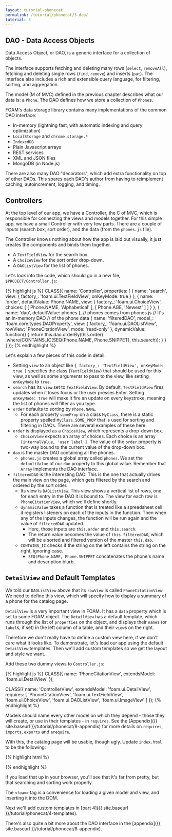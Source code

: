 ```yaml
---
layout: tutorial-phonecat
permalink: /tutorial/phonecat/3-dao/
tutorial: 3
---
```


## DAO - Data Access Objects

Data Access Object, or DAO, is a generic interface for a collection of objects.

The interface supports fetching and deleting many rows (`select`, `removeAll`),
fetching and deleting single rows (`find`, `remove`) and inserts (`put`). The
interface also includes a rich and extensible query language, for filtering,
sorting, and aggregation.

The model (M of MVC) defined in the previous chapter describes what our data is:
a `Phone`. The DAO defines how we store a collection of `Phone`s.

FOAM's data storage library contains many implementations of the common DAO
interface:
- In-memory (lightning fast, with automatic indexing and query optimization)
- `LocalStorage` and `chrome.storage.*`
- `IndexedDB`
- Plain Javascript arrays
- REST services
- XML and JSON files
- MongoDB (in Node.js)

There are also many DAO "decorators", which add extra functionality on top of
other DAOs. This spares each DAO's author from having to reimplement caching,
autoincrement, logging, and timing.

## Controllers

At the top level of our app, we have a Controller, the C of MVC, which is responsible for connecting the views and models together. For this simple app, we have a small Controller with very few parts. There are a couple of inputs (search box, sort order), and the data (from the `phones.js` file).

The Controller knows nothing about how the app is laid out visually, it just creates the components and binds them together.

- A `TextFieldView` for the search box.
- A `ChoiceView` for the sort order drop-down.
- A `DAOListView` for the list of phones.

Let's look into the code, which should go in a new file, `$PROJECT/Controller.js`:

{% highlight js %}
CLASS({
  name: 'Controller',
  properties: [
    {
      name: 'search',
      view: { factory_: 'foam.ui.TextFieldView', onKeyMode: true }
    },
    {
      name: 'order',
      defaultValue: Phone.NAME,
      view: { factory_: 'foam.ui.ChoiceView', choices: [
        [ Phone.NAME, 'Alphabetical' ],
        [ Phone.AGE,  'Newest' ]
      ] }
    },
    { name: 'dao', defaultValue: phones },    // phones comes from phones.js
                                              // It's an in-memory DAO
                                              // of the phone data
    {
      name: 'filteredDAO',
      model_: 'foam.core.types.DAOProperty',
      view: {
        factory_: 'foam.ui.DAOListView',
        rowView: 'PhoneCitationView',
        mode: 'read-only'
      },
      dynamicValue: function() {
        return this.dao.orderBy(this.order)
            .where(CONTAINS_IC(SEQ(Phone.NAME, Phone.SNIPPET), this.search));
      }
    }
  ]
});
{% endhighlight %}

Let's explain a few pieces of this code in detail.

- Setting `view` to an object like
  `{ factory_: 'TextFieldView', onKeyMode: true }` specifies the class
  (`TextFieldView`) that should be used for this view, as well as some arguments
  to pass to the view, like setting `onKeyMode` to `true`.
- `search` has its `view` set to `TextFieldView`. By default, `TextFieldView`
  fires updates when it loses focus or the user presses Enter. Setting
  `onKeyMode: true` will make it fire an update on every keystroke, meaning the
  list of phones will filter as you type.
- `order` defaults to sorting by `Phone.NAME`.
    - For each property `someProp` on a class `MyClass`, there is a static
    property spelled `MyClass.SOME_PROP` that is used for sorting and filtering
    in DAOs. There are several examples of these here.
- `order` is displayed as a `ChoiceView`, which represents a drop-down box.
    - `ChoiceView` expects an array of choices. Each choice is an array
      `[internalValue, 'user label']`. The value of the `order` property is
      two-way bound to the current value of the drop-down box.
- `dao` is the master DAO containing all the phones.
    - `phones.js` creates a global array called `phones`. We set the
    `defaultValue` of our `dao` property to this global value. Remember that
    `Array` implements the DAO interface.
- `filteredDAO` is the interesting DAO. This is the one that actually drives the
  main view on the page, which gets filtered by the search and ordered by the
  sort order.
    - Its view is `DAOListView`. This view shows a vertical list of rows, one
      for each entry in the DAO it is bound to. The view for each row is
      `PhoneCitationView`, which we'll define shortly.
    - `dynamicValue` takes a function that is treated like a spreadsheet cell:
      it registers listeners on each of the inputs in the function. Then when
      any of the inputs changes, the function will be run again and the value of
      `filteredDAO` updated.
        - Here, those inputs are `this.order` and `this.search`.
        - The return value becomes the value of `this.filteredDAO`, which will
          be a sorted and filtered version of the master `this.dao`.
    - `CONTAINS_IC` checks if the string on the left contains the string on the
      right, ignoring case.
      - `SEQ(Phone.NAME, Phone.SNIPPET` concatenates the phone's name and
        description blurb.


## `DetailView` and Default Templates

We told our `DAOListView` above that its `rowView` is called
`PhoneCitationView`. We need to define this view, which will specify how to
display a summary of a phone for the catalog page.

`DetailView` is a very important view in FOAM. It has a `data` property which is
set to some FOAM object. The `DetailView` has a default template, which runs
through the list of `properties` on the object, and displays their
`name`s (or `label`s, if set) in the left column of a table, and their `view`s
on the right.

Therefore we don't really have to define a custom view here, if we don't care
what it looks like. To demonstrate, let's load our app using the default
`DetailView` templates. Then we'll add custom templates so we get the layout and
style we want.

Add these two dummy views to `Controller.js`:

{% highlight js %}
CLASS({
  name: 'PhoneCitationView',
  extendsModel: 'foam.ui.DetailView'
});

CLASS({
  name: 'ControllerView',
  extendsModel: 'foam.ui.DetailView',
  requires: [
    'PhoneCitationView',
    'foam.ui.TextFieldView',
    'foam.ui.ChoiceView',
    'foam.ui.DAOListView',
    'foam.ui.ImageView'
  ]
});
{% endhighlight %}

Models should name every other model on which they depend - those they will
create, or use in their templates - in `requires`. See the
[Appendix]({{ site.baseurl }}/tutorial/phonecat/8-appendix) for more details on
`requires`, `imports`, `exports` and `arequire`.

With this, the catalog page will be usable, though ugly. Update `index.html` to be the following:

{% highlight html %}
<html>
  <head>
    <script src="foam/core/bootFOAM.js"></script>
    <link rel="stylesheet" href="foam/core/foam.css" />
    <script src="Phone.js"></script>
    <script src="phones.js"></script>
    <script src="Controller.js"></script>
  </head>
  <body>
    <foam id="cat" model="Controller" view="ControllerView"></foam>
  </body>
</html>
{% endhighlight %}

If you load that up in your browser, you'll see that it's far from pretty, but
that searching and sorting work properly.

The `<foam>` tag is a convenience for loading a given model and view, and
inserting it into the DOM.

Next we'll add custom templates in
[part 4]({{ site.baseurl }}/tutorial/phonecat/4-templates).

There's also quite a bit more about the DAO interface in the
[appendix]({{ site.baseurl }}/tutorial/phonecat/8-appendix).

